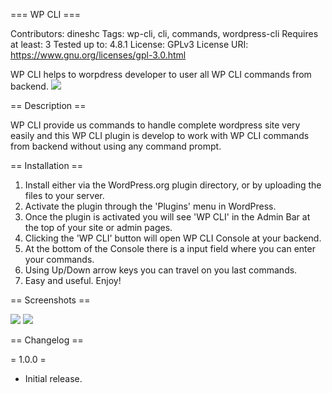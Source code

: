 === WP CLI ===

Contributors: dineshc
Tags: wp-cli, cli, commands, wordpress-cli
Requires at least: 3
Tested up to: 4.8.1
License: GPLv3
License URI: https://www.gnu.org/licenses/gpl-3.0.html

WP CLI helps to worpdress developer to user all WP CLI commands from backend.
<img src="https://i.imgur.com/7ESVNWE.png" />

== Description ==

WP CLI provide us commands to handle complete wordpress site very easily and this WP CLI plugin is develop to work with WP CLI commands from backend without using any command prompt.

== Installation ==

1. Install either via the WordPress.org plugin directory, or by uploading the files to your server.
2. Activate the plugin through the 'Plugins' menu in WordPress.
3. Once the plugin is activated you will see 'WP CLI' in the Admin Bar at the top of your site or admin pages.
4. Clicking the 'WP CLI' button will open WP CLI Console at your backend.
5. At the bottom of the Console there is a input field where you can enter your commands.
6. Using Up/Down arrow keys you can travel on you last commands.
7. Easy and useful. Enjoy!

== Screenshots ==

<img src="https://i.imgur.com/xGg6unT.png" />
<img src="https://i.imgur.com/LWCQVdG.png" />

== Changelog ==

= 1.0.0 =
* Initial release.
